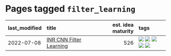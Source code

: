 # Pages tagged `filter_learning`

|last_modified|title|est. idea maturity|tags
|:---|:---|---:|:---|
|2022-07-08|[INR CNN Filter Learning](../INR_CNN_filter_learning.md)|526|[![](https://img.shields.io/badge/tag-CNN-e6ab9)](../tags/CNN.md) [![](https://img.shields.io/badge/tag-INR-abf295)](../tags/INR.md) [![](https://img.shields.io/badge/tag-deep_learning-97a75e)](../tags/deep_learning.md) [![](https://img.shields.io/badge/tag-experimental-fecb83)](../tags/experimental.md) [![](https://img.shields.io/badge/tag-filter_learning-29349d)](../tags/filter_learning.md)|